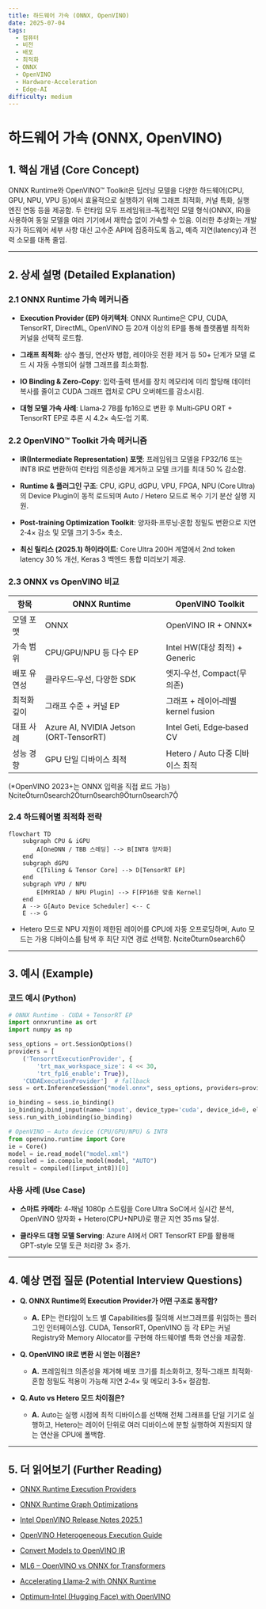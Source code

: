 ```yaml
---
title: 하드웨어 가속 (ONNX, OpenVINO)
date: 2025-07-04
tags:
  - 컴퓨터
  - 비전
  - 배포
  - 최적화
  - ONNX
  - OpenVINO
  - Hardware-Acceleration
  - Edge-AI
difficulty: medium
---
```


# 하드웨어 가속 (ONNX, OpenVINO)

## 1. 핵심 개념 (Core Concept)

ONNX Runtime와 OpenVINO™ Toolkit은 딥러닝 모델을 다양한 하드웨어(CPU, GPU, NPU, VPU 등)에서 효율적으로 실행하기 위해 그래프 최적화, 커널 특화, 실행 엔진 연동 등을 제공함. 두 런타임 모두 프레임워크‑독립적인 모델 형식(ONNX, IR)을 사용하여 동일 모델을 여러 기기에서 재학습 없이 가속할 수 있음. 이러한 추상화는 개발자가 하드웨어 세부 사항 대신 고수준 API에 집중하도록 돕고, 예측 지연(latency)과 전력 소모를 대폭 줄임.

---

## 2. 상세 설명 (Detailed Explanation)

### 2.1 ONNX Runtime 가속 메커니즘

- **Execution Provider (EP) 아키텍처**: ONNX Runtime은 CPU, CUDA, TensorRT, DirectML, OpenVINO 등 20개 이상의 EP를 통해 플랫폼별 최적화 커널을 선택적 로드함.
    
- **그래프 최적화**: 상수 폴딩, 연산자 병합, 레이아웃 전환 제거 등 50+ 단계가 모델 로드 시 자동 수행되어 실행 그래프를 최소화함.
    
- **IO Binding & Zero‑Copy**: 입력·출력 텐서를 장치 메모리에 미리 할당해 데이터 복사를 줄이고 CUDA 그래프 캡처로 CPU 오버헤드를 감소시킴.
    
- **대형 모델 가속 사례**: Llama‑2 7B를 fp16으로 변환 후 Multi‑GPU ORT + TensorRT EP로 추론 시 4.2× 속도‑업 기록.
    

### 2.2 OpenVINO™ Toolkit 가속 메커니즘

- **IR(Intermediate Representation) 포맷**: 프레임워크 모델을 FP32/16 또는 INT8 IR로 변환하여 런타임 의존성을 제거하고 모델 크기를 최대 50 % 감소함. 
    
- **Runtime & 플러그인 구조**: CPU, iGPU, dGPU, VPU, FPGA, NPU (Core Ultra)의 Device Plugin이 동적 로드되며 Auto / Hetero 모드로 복수 기기 분산 실행 지원.
    
- **Post‑training Optimization Toolkit**: 양자화·프루닝·혼합 정밀도 변환으로 지연 2‑4× 감소 및 모델 크기 3‑5× 축소.
    
- **최신 릴리스 (2025.1) 하이라이트**: Core Ultra 200H 계열에서 2nd token latency 30 % 개선, Keras 3 백엔드 통합 미리보기 제공.
    

### 2.3 ONNX vs OpenVINO 비교

|항목|ONNX Runtime|OpenVINO Toolkit|
|---|---|---|
|모델 포맷|ONNX|OpenVINO IR + ONNX*|
|가속 범위|CPU/GPU/NPU 등 다수 EP|Intel HW(대상 최적) + Generic|
|배포 유연성|클라우드‑우선, 다양한 SDK|엣지‑우선, Compact(무의존)|
|최적화 깊이|그래프 수준 + 커널 EP|그래프 + 레이어‑레벨 kernel fusion|
|대표 사례|Azure AI, NVIDIA Jetson (ORT‑TensorRT)|Intel Geti, Edge‑based CV|
|성능 경향|GPU 단일 디바이스 최적|Hetero / Auto 다중 디바이스 최적|

(*OpenVINO 2023+는 ONNX 입력을 직접 로드 가능) citeturn0search2turn0search9turn0search7

### 2.4 하드웨어별 최적화 전략

```mermaid
flowchart TD
    subgraph CPU & iGPU
        A[OneDNN / TBB 스레딩] --> B[INT8 양자화]
    end
    subgraph dGPU
        C[Tiling & Tensor Core] --> D[TensorRT EP]
    end
    subgraph VPU / NPU
        E[MYRIAD / NPU Plugin] --> F[FP16용 맞춤 Kernel]
    end
    A --> G[Auto Device Scheduler] <-- C
    E --> G
```

- Hetero 모드로 NPU 지원이 제한된 레이어를 CPU에 자동 오프로딩하며, Auto 모드는 가용 디바이스를 탐색 후 최단 지연 경로 선택함. citeturn0search6
    

---

## 3. 예시 (Example)

### 코드 예시 (Python)

```python
# ONNX Runtime - CUDA + TensorRT EP
import onnxruntime as ort
import numpy as np

sess_options = ort.SessionOptions()
providers = [
    ('TensorrtExecutionProvider', {
        'trt_max_workspace_size': 4 << 30,
        'trt_fp16_enable': True}),
    'CUDAExecutionProvider']  # fallback
sess = ort.InferenceSession("model.onnx", sess_options, providers=providers)

io_binding = sess.io_binding()
io_binding.bind_input(name='input', device_type='cuda', device_id=0, element_type=np.float16, shape=x.shape, buffer_ptr=x.data_ptr())
sess.run_with_iobinding(io_binding)
```

```python
# OpenVINO – Auto device (CPU/GPU/NPU) & INT8
from openvino.runtime import Core
ie = Core()
model = ie.read_model("model.xml")
compiled = ie.compile_model(model, "AUTO")
result = compiled([input_int8])[0]
```

### 사용 사례 (Use Case)

- **스마트 카메라**: 4‑채널 1080p 스트림을 Core Ultra SoC에서 실시간 분석, OpenVINO 양자화 + Hetero(CPU+NPU)로 평균 지연 35 ms 달성.
    
- **클라우드 대형 모델 Serving**: Azure AI에서 ORT TensorRT EP를 활용해 GPT‑style 모델 토큰 처리량 3× 증가.
    

---

## 4. 예상 면접 질문 (Potential Interview Questions)

- **Q. ONNX Runtime의 Execution Provider가 어떤 구조로 동작함?**
    
    - **A.** EP는 런타임이 노드 별 Capabilities를 질의해 서브그래프를 위임하는 플러그인 인터페이스임. CUDA, TensorRT, OpenVINO 등 각 EP는 커널 Registry와 Memory Allocator를 구현해 하드웨어별 특화 연산을 제공함.
        
- **Q. OpenVINO IR로 변환 시 얻는 이점은?**
    
    - **A.** 프레임워크 의존성을 제거해 배포 크기를 최소화하고, 정적‑그래프 최적화·혼합 정밀도 적용이 가능해 지연 2‑4× 및 메모리 3‑5× 절감함.
        
- **Q. Auto vs Hetero 모드 차이점은?**
    
    - **A.** Auto는 실행 시점에 최적 디바이스를 선택해 전체 그래프를 단일 기기로 실행하고, Hetero는 레이어 단위로 여러 디바이스에 분할 실행하여 지원되지 않는 연산을 CPU에 폴백함.
        

---

## 5. 더 읽어보기 (Further Reading)

- [ONNX Runtime Execution Providers](https://onnxruntime.ai/docs/execution-providers/)
    
- [ONNX Runtime Graph Optimizations](https://onnxruntime.ai/docs/performance/model-optimizations/)
    
- [Intel OpenVINO Release Notes 2025.1](https://www.intel.com/content/www/us/en/developer/articles/release-notes/openvino/2025-1.html)
    
- [OpenVINO Heterogeneous Execution Guide](https://docs.openvino.ai/2023.3/openvino_docs_OV_UG_Hetero_execution.html)
    
- [Convert Models to OpenVINO IR](https://docs.openvino.ai/2025/openvino-workflow/model-preparation/convert-model-to-ir.html)
    
- [ML6 – OpenVINO vs ONNX for Transformers](https://blog.ml6.eu/openvino-vs-onnx-for-transformers-in-production-3e10c01520c8)
    
- [Accelerating Llama‑2 with ONNX Runtime](https://onnxruntime.ai/blogs/accelerating-llama-2)
    
- [Optimum‑Intel (Hugging Face) with OpenVINO](https://docs.openvino.ai/2025/openvino-workflow-generative/inference-with-optimum-intel.html)